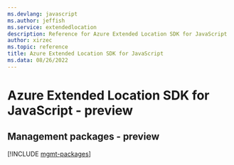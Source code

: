 ```yaml
---
ms.devlang: javascript
ms.author: jeffish
ms.service: extendedlocation
description: Reference for Azure Extended Location SDK for JavaScript
author: xirzec
ms.topic: reference
title: Azure Extended Location SDK for JavaScript
ms.data: 08/26/2022
---
```

# Azure Extended Location SDK for JavaScript - preview

## Management packages - preview
[!INCLUDE [mgmt-packages](extended-location-mgmt-index.md)]